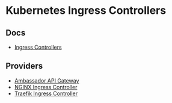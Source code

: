 # Kubernetes Ingress Controllers

## Docs

- [Ingress Controllers](https://kubernetes.io/docs/concepts/services-networking/ingress-controllers/)

## Providers

- [Ambassador API Gateway](/ambassador.md)
- [NGINX Ingress Controller](/nginx/ingress-controller/README.md)
- [Traefik Ingress Controller](/traefik/README.md)

<!--
AKS Application Gateway Ingress Controller
HAProxy Ingress Controller
Istio Ingress Controller
Kong Ingress Controller
Kusk Gateway
Tyk Gateway
-->
